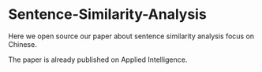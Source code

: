 # Sentence-Similarity-Analysis

Here we open source our paper about sentence similarity analysis focus on Chinese.

The paper is already published on Applied Intelligence.
